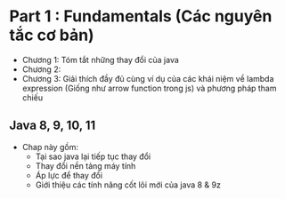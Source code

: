 # Part 1 : Fundamentals (Các nguyên tắc cơ bản)
- Chương 1: Tóm tắt những thay đổi của java
- Chương 2: 
- Chương 3: Giải thích đầy đủ cùng ví dụ của các khái niệm về lambda expression (Giống như arrow function trong js) và phương pháp tham chiếu 


## Java 8, 9, 10, 11
- Chap này gồm: 
    - Tại sao java lại tiếp tục thay đổi 
    - Thay đổi nền tảng máy tính 
    - Áp lực để thay đổi
    - Giới thiệu các tính năng cốt lõi mới của java 8 & 9z
    